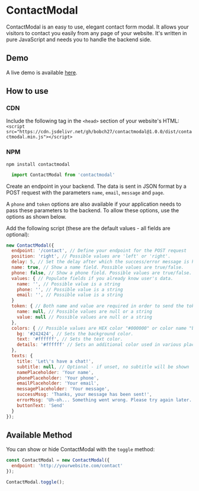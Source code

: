 # ContactModal
ContactModal is an easy to use, elegant contact form modal.
It allows your visitors to contact you easily from any page of your website.
It's written in pure JavaScript and needs you to handle the backend side.

## Demo
A live demo is available [here](https://bobbydonev.com).

## How to use
### CDN
Include the following tag in the `<head>` section of your website's HTML: <br>
`<script src="https://cdn.jsdelivr.net/gh/bobch27/contactmodal@1.0.0/dist/contactmodal.min.js"></script>`

### NPM
`npm install contactmodal`
```javascript
  import ContactModal from 'contactmodal'
```

Create an endpoint in your backend. The data is sent in JSON format by a POST request with the parameters `name`, `email`, `message` and `page`.

A `phone` and `token` options are also available if your application needs to pass these parameters to the backend. To allow these options, use the options as shown below.

Add the following script (these are the default values - all fields are optional):
```javascript
new ContactModal({
  endpoint: '/contact', // Define your endpoint for the POST request
  position: 'right', // Possible values are 'left' or 'right'.
  delay: 5, // Set the delay after which the success/error message is hidden and form is reset (in seconds)
  name: true, // Show a name field. Possible values are true/false.
  phone: false, // Show a phone field. Possible values are true/false.
  values: { // Populate fields if you already know user's data.
    name: '', // Possible value is a string
    phone: '', // Possible value is a string
    email: '', // Possible value is a string
  }
  token: { // Both name and value are required in order to send the token with the request.
    name: null, // Possible values are null or a string
    value: null // Possible values are null or a string
  },
  colors: { // Possible values are HEX color "#000000" or color name "black".
    bg: '#242424', // Sets the background color.
    text: '#ffffff', // Sets the text color.
    details: '#ffffff' // Sets an additional color used in various places in the modal.
  },
  texts: {
    title: 'Let\'s have a chat!',
    subtitle: null, // Optional - if unset, no subtitle will be shown
    namePlaceholder: 'Your name',
    phonePlaceholder: 'Your phone',
    emailPlaceholder: 'Your email',
    messagePlaceholder: 'Your message',
    successMssg: 'Thanks, your message has been sent!',
    errorMssg: 'Uh-oh... Something went wrong. Please try again later.',
    buttonText: 'Send'
  }
});
```

## Available Method
You can show or hide ContactModal with the `toggle` method:
```javascript
const ContactModal = new ContactModal({
  endpoint: 'http://yourwebsite.com/contact'
});

ContactModal.toggle();
``` 